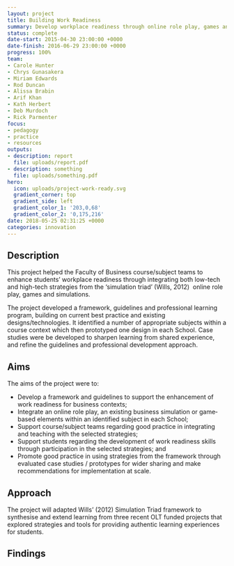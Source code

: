 ```yaml
---
layout: project
title: Building Work Readiness
summary: Develop workplace readiness through online role play, games and simulations.
status: complete
date-start: 2015-04-30 23:00:00 +0000
date-finish: 2016-06-29 23:00:00 +0000
progress: 100%
team:
- Carole Hunter
- Chrys Gunasakera
- Miriam Edwards
- Rod Duncan
- Alissa Brabin
- Arif Khan
- Kath Herbert
- Deb Murdoch
- Rick Parmenter
focus:
- pedagogy
- practice
- resources
outputs:
- description: report
  file: uploads/report.pdf
- description: something
  file: uploads/something.pdf
hero:
  icon: uploads/project-work-ready.svg
  gradient_corner: top
  gradient_side: left
  gradient_color_1: '203,0,68'
  gradient_color_2: '0,175,216'
date: 2018-05-25 02:31:25 +0000
categories: innovation
---
```


## Description

This project helped the Faculty of Business course/subject teams to enhance students’ workplace readiness through integrating both low­-tech and high­-tech strategies from the ‘simulation triad’ (Wills, 2012) ­ online role play, games and simulations.

The project developed a framework, guidelines and professional learning program, building on current best practice and existing designs/technologies. It identified a number of appropriate subjects within a course context which then prototyped one design in each School. Case studies were be developed to sharpen learning from shared experience, and refine the guidelines and professional development approach.

## Aims

The aims of the project were to:

* Develop a framework and guidelines to support the enhancement of work readiness for business contexts;
* Integrate an online role play, an existing business simulation or game­based elements within an identified subject in each School;
* Support course/subject teams regarding good practice in integrating and teaching with the selected strategies;
* Support students regarding the development of work readiness skills through participation in the selected strategies; and
* Promote good practice in using strategies from the framework through evaluated case studies / prototypes for wider sharing and make recommendations for implementation at scale.

## Approach

The project will adapted Wills’ (2012) Simulation Triad framework to synthesise and extend learning from three recent OLT ­funded projects that explored strategies and tools for providing authentic learning experiences for students.

## Findings
